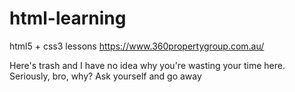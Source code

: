# html-learning
 html5 + css3 lessons https://www.360propertygroup.com.au/

Here's trash and I have no idea why you're wasting your time here. Seriously, bro, why? Ask yourself and go away

